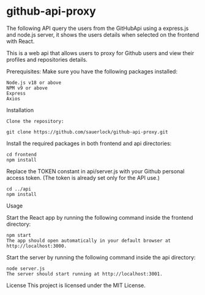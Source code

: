 # github-api-proxy
 The following API query the users from the GitHubApi using a express.js and node.js server, it shows the users details when selected on the frontend with React. 

This is a web api that allows users to proxy for Github users and view their profiles and repositories details.

Prerequisites:
Make sure you have the following packages installed:

    Node.js v18 or above
    NPM v9 or above
    Express
    Axios

Installation

    Clone the repository:

    git clone https://github.com/sauerlock/github-api-proxy.git

Install the required packages in both frontend and api directories:

    cd frontend
    npm install
    
Replace the TOKEN constant in api/server.js with your Github personal access token. (The token is already set only for the API use.)
    
    cd ../api
    npm install
  
Usage

Start the React app by running the following command inside the frontend directory:

    npm start
    The app should open automatically in your default browser at http://localhost:3000.

Start the server by running the following command inside the api directory: 

    node server.js 
    The server should start running at http://localhost:3001.

  
License This project is licensed under the MIT License.
